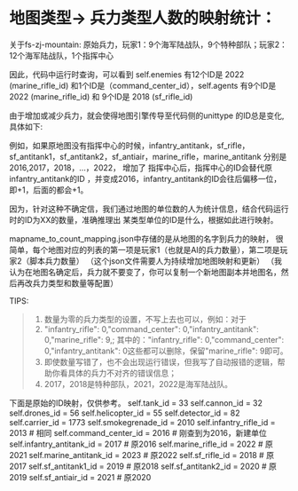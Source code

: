 # 地图类型-> 兵力类型人数的映射统计：

关于fs-zj-mountain:
原始兵力，玩家1：9个海军陆战队，9个特种部队；玩家2：12个海军陆战队，1个指挥中心

因此，代码中运行时查询，可以看到 self.enemies 有12个ID是 2022 (marine_rifle_id) 和1个ID是（command_center_id），self.agents 有9个ID是 2022 (marine_rifle_id) 和 9个ID是 2018 (sf_rifle_id)

由于增加或减少兵力，就会使得地图引擎传导至代码侧的unittype 的ID总是变化,具体如下:

例如，如果原地图没有指挥中心的时候，infantry_antitank，sf_rifle，sf_antitank1，sf_antitank2，sf_antiair，marine_rifle，marine_antitank 分别是 2016,2017，2018，...，2022，
增加了 指挥中心后，指挥中心的ID会替代原infantry_antitank的ID ，并变成2016，infantry_antitank的ID会往后偏移一位，即+1，后面的都会+1。

因为，针对这种不确定信，我们通过地图的单位数的人为统计信息，结合代码运行时的ID为XX的数量，准确推理出 某类型单位的ID是什么，根据如此进行映射。

mapname_to_count_mapping.json中存储的是从地图的名字到兵力的映射， 很简单，每个地图对应的列表的第一项是玩家1（也就是AI的兵力数量），第二项是玩家2（脚本兵力数量）
（这个json文件需要人为持续增加地图映射和更新）
（我认为在地图名确定后，兵力就不要变了，你可以复制一个新地图副本并地图名，然后再改兵力类型和数量等配置）

TIPS: 
> 1. 数量为零的兵力类型的设置，不写上去也可以，例如：对于
> 2. "infantry_rifle": 0,"command_center": 0,"infantry_antitank": 0,"marine_rifle": 9,; 其中的："infantry_rifle": 0,"command_center": 0,"infantry_antitank": 0这些都可以删除，保留"marine_rifle": 9即可。
> 3. 即使数量写错了，也不会出现运行错误，但我写了自动报错的逻辑，帮助你看具体的兵力不对齐的错误信息；
> 4. 2017，2018是特种部队，2021，2022是海军陆战队。

下面是原始的ID映射，仅供参考。
        self.tank_id = 33
        self.cannon_id = 32
        self.drones_id = 56
        self.helicopter_id = 55
        self.detector_id = 82
        self.carrier_id = 1773
        self.smokegrenade_id = 2010
        self.infantry_rifle_id = 2013  # 相同
        self.command_center_id = 2016  # 刚查到为2016，新建单位
        self.infantry_antitank_id = 2017  # 原2016
        self.marine_rifle_id = 2022  # 原2021
        self.marine_antitank_id = 2023  # 原2022
        self.sf_rifle_id = 2018  # 原2017
        self.sf_antitank1_id = 2019  # 原2018
        self.sf_antitank2_id = 2020  # 原2019
        self.sf_antiair_id = 2021  # 原2020
